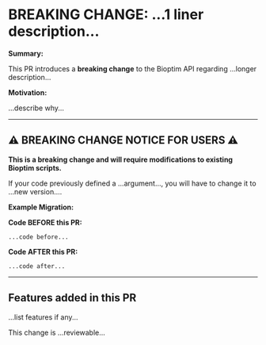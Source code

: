 # BREAKING CHANGE: ...1 liner description...

**Summary:**

This PR introduces a **breaking change** to the Bioptim API regarding ...longer description...

**Motivation:**

...describe why...

---

## ⚠️ BREAKING CHANGE NOTICE FOR USERS ⚠️

**This is a breaking change and will require modifications to existing Bioptim scripts.**

If your code previously defined a ...argument..., you will have to change it to ...new version.... 

**Example Migration:**

**Code BEFORE this PR:**

```python3
...code before...
```
**Code AFTER this PR:**
```python3
...code after...
```

---
## Features added in this PR

...list features if any...


<!-- Reviewable:start -->
This change is ...reviewable...
<!-- Reviewable:end -->
